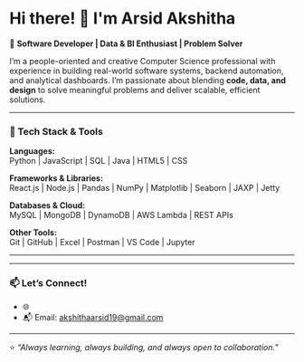 # Hi there! 👋 I'm Arsid Akshitha

🚀 **Software Developer | Data & BI Enthusiast | Problem Solver**

I’m a people-oriented and creative Computer Science professional with  experience in building real-world software systems, backend automation, and analytical dashboards. I’m passionate about blending **code, data, and design** to solve meaningful problems and deliver scalable, efficient solutions.

---

### 🔧 Tech Stack & Tools

**Languages:**  
Python | JavaScript | SQL | Java | HTML5 | CSS

**Frameworks & Libraries:**  
React.js | Node.js | Pandas | NumPy | Matplotlib | Seaborn | JAXP | Jetty

**Databases & Cloud:**  
MySQL | MongoDB | DynamoDB | AWS Lambda | REST APIs

**Other Tools:**  
Git | GitHub | Excel | Postman | VS Code | Jupyter

---


---

### 📫 Let’s Connect!

- 🌐 
- 📬 Email: akshithaarsid19@gmail.com  

---

⭐ _“Always learning, always building, and always open to collaboration.”_

